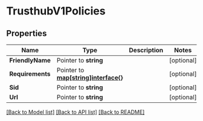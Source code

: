 # TrusthubV1Policies

## Properties

Name | Type | Description | Notes
------------ | ------------- | ------------- | -------------
**FriendlyName** | Pointer to **string** |  | [optional] 
**Requirements** | Pointer to [**map[string]interface{}**](.md) |  | [optional] 
**Sid** | Pointer to **string** |  | [optional] 
**Url** | Pointer to **string** |  | [optional] 

[[Back to Model list]](../README.md#documentation-for-models) [[Back to API list]](../README.md#documentation-for-api-endpoints) [[Back to README]](../README.md)


